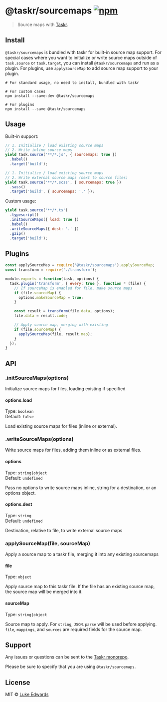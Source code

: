 # @taskr/sourcemaps [![npm](https://img.shields.io/npm/v/@taskr/sourcemaps.svg)](https://npmjs.org/package/@taskr/sourcemaps)

> Source maps with [Taskr](https://github.com/lukeed/taskr).

## Install

`@taskr/sourcemaps` is bundled with taskr for built-in source map support. For special cases where you want to initialize or write source maps outside of `task.source` or `task.target`,
you can install `@taskr/sourcemaps` and run as a plugin. For plugins, use `applySourceMap` to add source map support to your plugin.

```
# For standard usage, no need to install, bundled with taskr

# For custom cases
npm install --save-dev @taskr/sourcemaps

# For plugins
npm install --save @taskr/sourcemaps
```

## Usage

Built-in support:

```js
// 1. Initialize / load existing source maps
// 2. Write inline source maps
yield task.source('**/*.js', { sourcemaps: true })
  .babel()
  .target('build');

// 1. Initialize / load existing source maps
// 2. Write external source maps (next to source files)
yield task.source('**/*.scss', { sourcemaps: true })
  .sass()
  .target('build', { sourcemaps: '.' });
```

Custom usage:

```js
yield task.source('**/*.ts')
  .typescript()
  .initSourceMaps({ load: true })
  .babel()
  .writeSourceMaps({ dest: '.' })
  .gzip()
  .target('build');
```

## Plugins

```js
const applySourceMap = require('@taskr/sourcemaps').applySourceMap;
const transform = require('./transform');

module.exports = function(task, options) {
  task.plugin('transform', { every: true }, function * (file) {
    // If sourceMap is enabled for file, make source maps
    if (file.sourceMap) {
      options.makeSourceMap = true;
    }

    const result = transform(file.data, options);
    file.data = result.code;

    // Apply source map, merging with existing
    if (file.sourceMap) {
      applySourceMap(file, result.map);
    }
  });
}
```

## API

### .initSourceMaps(options)

Initialize source maps for files, loading existing if specified

#### options.load

Type: `boolean` <br>
Default: `false`

Load existing source maps for files (inline or external).

### .writeSourceMaps(options)

Write source maps for files, adding them inline or as external files.

#### options

Type: `string|object` <br>
Default: `undefined`

Pass no options to write source maps inline, string for a destination, or an options object.

#### options.dest

Type: `string` <br>
Default: `undefined`

Destination, relative to file, to write external source maps

### applySourceMap(file, sourceMap)

Apply a source map to a taskr file, merging it into any existing sourcemaps

#### file

Type: `object`

Apply source map to this taskr file. If the file has an existing source map, the source map will be merged into it.

#### sourceMap

Type: `string|object`

Source map to apply. For `string`, `JSON.parse` will be used before applying. `file`, `mappings`, and `sources` are required fields for the source map.

## Support

Any issues or questions can be sent to the [Taskr monorepo](https://github.com/lukeed/taskr/issues/new).

Please be sure to specify that you are using `@taskr/sourcemaps`.

## License

MIT © [Luke Edwards](https://lukeed.com)
